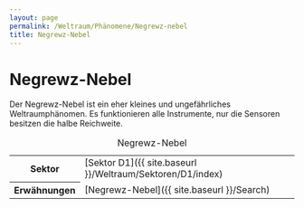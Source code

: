 ```yaml
---
layout: page
permalink: /Weltraum/Phänomene/Negrewz-nebel
title: Negrewz-Nebel
---
```



# Negrewz-Nebel


Der Negrewz-Nebel ist ein eher kleines und ungefährliches Weltraumphänomen. Es funktionieren alle Instrumente, nur die Sensoren besitzen die halbe Reichweite.


<aside>
<table data-type="phaenomen">
<caption>Negrewz-Nebel</caption>
<tbody>
<tr><th>Sektor</th><td>[Sektor D1]({{ site.baseurl }}/Weltraum/Sektoren/D1/index)</td></tr>
<tr><th>Erwähnungen</th><td>[Negrewz-Nebel]({{ site.baseurl }}/Search)</td></tr>
</tbody>
</table>
</aside>

